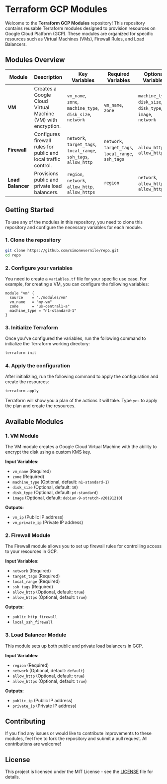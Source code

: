 
# Terraform GCP Modules

Welcome to the **Terraform GCP Modules** repository! This repository contains reusable Terraform modules designed to provision resources on Google Cloud Platform (GCP). These modules are organized for specific resources such as Virtual Machines (VMs), Firewall Rules, and Load Balancers.

## Modules Overview

| Module         | Description                                                      | Key Variables                                                        | Required Variables               | Optional Variables               | Documentation Link                                            |
|----------------|------------------------------------------------------------------|----------------------------------------------------------------------|----------------------------------|-----------------------------------|-------------------------------------------------------------|
| **VM**          | Creates a Google Cloud Virtual Machine (VM) with encryption.      | `vm_name`, `zone`, `machine_type`, `disk_size`, `network`             | `vm_name`, `zone`                | `machine_type`, `disk_size`, `disk_type`, `image`, `network` | [VM Module Docs](https://github.com/simonevernile/repo/blob/main/catalogo/gcp/vm/docs/doc.md) |
| **Firewall**    | Configures firewall rules for public and local traffic control.  | `network`, `target_tags`, `local_range`, `ssh_tags`, `allow_http`     | `network`, `target_tags`, `local_range`, `ssh_tags` | `allow_http`, `allow_https` | [Firewall Module Docs](https://github.com/simonevernile/repo/blob/main/catalogo/gcp/firewall/docs/doc.md) |
| **Load Balancer** | Provisions public and private load balancers.                   | `region`, `network`, `allow_http`, `allow_https`                      | `region`                         | `network`, `allow_http`, `allow_https` | [Load Balancer Module Docs](https://github.com/simonevernile/repo/blob/main/catalogo/gcp/load%20balancer/docs/doc.md) |

## Getting Started

To use any of the modules in this repository, you need to clone this repository and configure the necessary variables for each module.

### 1. Clone the repository

```bash
git clone https://github.com/simonevernile/repo.git
cd repo
```

### 2. Configure your variables

You need to create a `variables.tf` file for your specific use case. For example, for creating a VM, you can configure the following variables:

```hcl
module "vm" {
  source    = "./modules/vm"
  vm_name   = "my-vm"
  zone      = "us-central1-a"
  machine_type = "n1-standard-1"
}
```

### 3. Initialize Terraform

Once you've configured the variables, run the following command to initialize the Terraform working directory:

```bash
terraform init
```

### 4. Apply the configuration

After initializing, run the following command to apply the configuration and create the resources:

```bash
terraform apply
```

Terraform will show you a plan of the actions it will take. Type `yes` to apply the plan and create the resources.

## Available Modules

### **1. VM Module**

The VM module creates a Google Cloud Virtual Machine with the ability to encrypt the disk using a custom KMS key.

**Input Variables:**
- `vm_name` (Required)
- `zone` (Required)
- `machine_type` (Optional, default: `n1-standard-1`)
- `disk_size` (Optional, default: `10`)
- `disk_type` (Optional, default: `pd-standard`)
- `image` (Optional, default: `debian-9-stretch-v20191210`)

**Outputs:**
- `vm_ip` (Public IP address)
- `vm_private_ip` (Private IP address)

### **2. Firewall Module**

The Firewall module allows you to set up firewall rules for controlling access to your resources in GCP.

**Input Variables:**
- `network` (Required)
- `target_tags` (Required)
- `local_range` (Required)
- `ssh_tags` (Required)
- `allow_http` (Optional, default: `true`)
- `allow_https` (Optional, default: `true`)

**Outputs:**
- `public_http_firewall`
- `local_ssh_firewall`

### **3. Load Balancer Module**

This module sets up both public and private load balancers in GCP.

**Input Variables:**
- `region` (Required)
- `network` (Optional, default: `default`)
- `allow_http` (Optional, default: `true`)
- `allow_https` (Optional, default: `true`)

**Outputs:**
- `public_ip` (Public IP address)
- `private_ip` (Private IP address)

## Contributing

If you find any issues or would like to contribute improvements to these modules, feel free to fork the repository and submit a pull request. All contributions are welcome!

## License

This project is licensed under the MIT License - see the [LICENSE](LICENSE) file for details.
